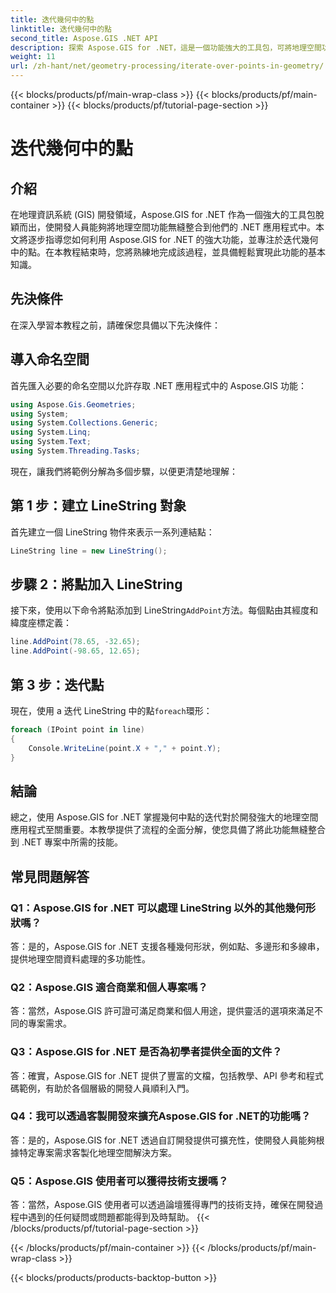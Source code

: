 ```yaml
---
title: 迭代幾何中的點
linktitle: 迭代幾何中的點
second_title: Aspose.GIS .NET API
description: 探索 Aspose.GIS for .NET，這是一個功能強大的工具包，可將地理空間功能無縫整合到您的 .NET 應用程式中。
weight: 11
url: /zh-hant/net/geometry-processing/iterate-over-points-in-geometry/
---
```


{{< blocks/products/pf/main-wrap-class >}}
{{< blocks/products/pf/main-container >}}
{{< blocks/products/pf/tutorial-page-section >}}

# 迭代幾何中的點

## 介紹

在地理資訊系統 (GIS) 開發領域，Aspose.GIS for .NET 作為一個強大的工具包脫穎而出，使開發人員能夠將地理空間功能無縫整合到他們的 .NET 應用程式中。本文將逐步指導您如何利用 Aspose.GIS for .NET 的強大功能，並專注於迭代幾何中的點。在本教程結束時，您將熟練地完成該過程，並具備輕鬆實現此功能的基本知識。

## 先決條件

在深入學習本教程之前，請確保您具備以下先決條件：

## 導入命名空間

首先匯入必要的命名空間以允許存取 .NET 應用程式中的 Aspose.GIS 功能：

```csharp
using Aspose.Gis.Geometries;
using System;
using System.Collections.Generic;
using System.Linq;
using System.Text;
using System.Threading.Tasks;
```

現在，讓我們將範例分解為多個步驟，以便更清楚地理解：

## 第 1 步：建立 LineString 對象

首先建立一個 LineString 物件來表示一系列連結點：

```csharp
LineString line = new LineString();
```

## 步驟 2：將點加入 LineString

接下來，使用以下命令將點添加到 LineString`AddPoint`方法。每個點由其經度和緯度座標定義：

```csharp
line.AddPoint(78.65, -32.65);
line.AddPoint(-98.65, 12.65);
```

## 第 3 步：迭代點

現在，使用 a 迭代 LineString 中的點`foreach`環形：

```csharp
foreach (IPoint point in line)
{
    Console.WriteLine(point.X + "," + point.Y);
}
```

## 結論

總之，使用 Aspose.GIS for .NET 掌握幾何中點的迭代對於開發強大的地理空間應用程式至關重要。本教學提供了流程的全面分解，使您具備了將此功能無縫整合到 .NET 專案中所需的技能。

## 常見問題解答

### Q1：Aspose.GIS for .NET 可以處理 LineString 以外的其他幾何形狀嗎？

答：是的，Aspose.GIS for .NET 支援各種幾何形狀，例如點、多邊形和多線串，提供地理空間資料處理的多功能性。

### Q2：Aspose.GIS 適合商業和個人專案嗎？

答：當然，Aspose.GIS 許可證可滿足商業和個人用途，提供靈活的選項來滿足不同的專案需求。

### Q3：Aspose.GIS for .NET 是否為初學者提供全面的文件？

答：確實，Aspose.GIS for .NET 提供了豐富的文檔，包括教學、API 參考和程式碼範例，有助於各個層級的開發人員順利入門。

### Q4：我可以透過客製開發來擴充Aspose.GIS for .NET的功能嗎？

答：是的，Aspose.GIS for .NET 透過自訂開發提供可擴充性，使開發人員能夠根據特定專案需求客製化地理空間解決方案。

### Q5：Aspose.GIS 使用者可以獲得技術支援嗎？

答：當然，Aspose.GIS 使用者可以透過論壇獲得專門的技術支持，確保在開發過程中遇到的任何疑問或問題都能得到及時幫助。
{{< /blocks/products/pf/tutorial-page-section >}}

{{< /blocks/products/pf/main-container >}}
{{< /blocks/products/pf/main-wrap-class >}}

{{< blocks/products/products-backtop-button >}}
